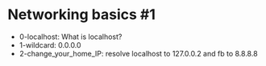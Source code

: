 # Networking basics #1
* 0-localhost: What is localhost?
* 1-wildcard: 0.0.0.0
* 2-change_your_home_IP: resolve localhost to 127.0.0.2 and fb to 8.8.8.8
